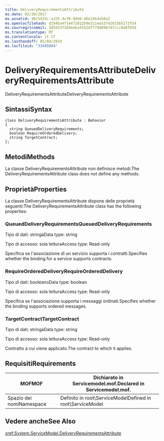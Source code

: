 ```yaml
---
title: DeliveryRequirementsAttribute
ms.date: 03/30/2017
ms.assetid: 40c5435c-a325-4cf8-9dd0-d6e24b4a56a3
ms.openlocfilehash: d294ba4f14472012b9e311ee53742633b5173f54
ms.sourcegitcommit: 3d5d33f384eeba41b2dff79d096f47ccc8d8f03d
ms.translationtype: MT
ms.contentlocale: it-IT
ms.lasthandoff: 05/04/2018
ms.locfileid: "33485804"
---
```

# <a name="deliveryrequirementsattribute"></a><span data-ttu-id="546f2-102">DeliveryRequirementsAttribute</span><span class="sxs-lookup"><span data-stu-id="546f2-102">DeliveryRequirementsAttribute</span></span>
<span data-ttu-id="546f2-103">DeliveryRequirementsAttribute</span><span class="sxs-lookup"><span data-stu-id="546f2-103">DeliveryRequirementsAttribute</span></span>  
  
## <a name="syntax"></a><span data-ttu-id="546f2-104">Sintassi</span><span class="sxs-lookup"><span data-stu-id="546f2-104">Syntax</span></span>  
  
```  
class DeliveryRequirementsAttribute : Behavior  
{  
  string QueuedDeliveryRequirements;  
  boolean RequireOrderedDelivery;  
  string TargetContract;  
};  
```  
  
## <a name="methods"></a><span data-ttu-id="546f2-105">Metodi</span><span class="sxs-lookup"><span data-stu-id="546f2-105">Methods</span></span>  
 <span data-ttu-id="546f2-106">La classe DeliveryRequirementsAttribute non definisce metodi.</span><span class="sxs-lookup"><span data-stu-id="546f2-106">The DeliveryRequirementsAttribute class does not define any methods.</span></span>  
  
## <a name="properties"></a><span data-ttu-id="546f2-107">Proprietà</span><span class="sxs-lookup"><span data-stu-id="546f2-107">Properties</span></span>  
 <span data-ttu-id="546f2-108">La classe DeliveryRequirementsAttribute dispone delle proprietà seguenti:</span><span class="sxs-lookup"><span data-stu-id="546f2-108">The DeliveryRequirementsAttribute class has the following properties:</span></span>  
  
### <a name="queueddeliveryrequirements"></a><span data-ttu-id="546f2-109">QueuedDeliveryRequirements</span><span class="sxs-lookup"><span data-stu-id="546f2-109">QueuedDeliveryRequirements</span></span>  
 <span data-ttu-id="546f2-110">Tipo di dati: stringa</span><span class="sxs-lookup"><span data-stu-id="546f2-110">Data type: string</span></span>  
  
 <span data-ttu-id="546f2-111">Tipo di accesso: sola lettura</span><span class="sxs-lookup"><span data-stu-id="546f2-111">Access type: Read-only</span></span>  
  
 <span data-ttu-id="546f2-112">Specifica se l'associazione di un servizio supporta i contratti.</span><span class="sxs-lookup"><span data-stu-id="546f2-112">Specifies whether the binding for a service supports contracts.</span></span>  
  
### <a name="requireordereddelivery"></a><span data-ttu-id="546f2-113">RequireOrderedDelivery</span><span class="sxs-lookup"><span data-stu-id="546f2-113">RequireOrderedDelivery</span></span>  
 <span data-ttu-id="546f2-114">Tipo di dati: booleano</span><span class="sxs-lookup"><span data-stu-id="546f2-114">Data type: boolean</span></span>  
  
 <span data-ttu-id="546f2-115">Tipo di accesso: sola lettura</span><span class="sxs-lookup"><span data-stu-id="546f2-115">Access type: Read-only</span></span>  
  
 <span data-ttu-id="546f2-116">Specifica se l'associazione supporta i messaggi ordinati.</span><span class="sxs-lookup"><span data-stu-id="546f2-116">Specifies whether the binding supports ordered messages.</span></span>  
  
### <a name="targetcontract"></a><span data-ttu-id="546f2-117">TargetContract</span><span class="sxs-lookup"><span data-stu-id="546f2-117">TargetContract</span></span>  
 <span data-ttu-id="546f2-118">Tipo di dati: stringa</span><span class="sxs-lookup"><span data-stu-id="546f2-118">Data type: string</span></span>  
  
 <span data-ttu-id="546f2-119">Tipo di accesso: sola lettura</span><span class="sxs-lookup"><span data-stu-id="546f2-119">Access type: Read-only</span></span>  
  
 <span data-ttu-id="546f2-120">Contratto a cui viene applicato.</span><span class="sxs-lookup"><span data-stu-id="546f2-120">The contract to which it applies.</span></span>  
  
## <a name="requirements"></a><span data-ttu-id="546f2-121">Requisiti</span><span class="sxs-lookup"><span data-stu-id="546f2-121">Requirements</span></span>  
  
|<span data-ttu-id="546f2-122">MOF</span><span class="sxs-lookup"><span data-stu-id="546f2-122">MOF</span></span>|<span data-ttu-id="546f2-123">Dichiarato in Servicemodel.mof.</span><span class="sxs-lookup"><span data-stu-id="546f2-123">Declared in Servicemodel.mof.</span></span>|  
|---------|-----------------------------------|  
|<span data-ttu-id="546f2-124">Spazio dei nomi</span><span class="sxs-lookup"><span data-stu-id="546f2-124">Namespace</span></span>|<span data-ttu-id="546f2-125">Definito in root\ServiceModel</span><span class="sxs-lookup"><span data-stu-id="546f2-125">Defined in root\ServiceModel</span></span>|  
  
## <a name="see-also"></a><span data-ttu-id="546f2-126">Vedere anche</span><span class="sxs-lookup"><span data-stu-id="546f2-126">See Also</span></span>  
 <xref:System.ServiceModel.DeliveryRequirementsAttribute>
